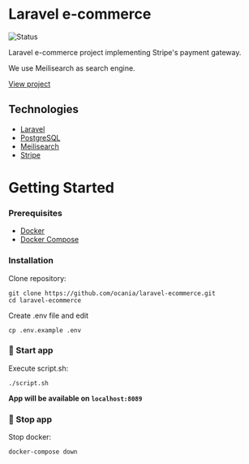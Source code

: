 # Laravel e-commerce

![Status](https://img.shields.io/badge/Status-80%25-orange)

Laravel e-commerce project implementing Stripe's payment gateway.

We use Meilisearch as search engine.

[View project](http://aurena.ovh:8089/)

## Technologies

- [Laravel](https://laravel.com/)
- [PostgreSQL](https://www.postgresql.org/)
- [Meilisearch](https://www.meilisearch.com/)
- [Stripe](https://stripe.com/en-es)

# Getting Started

### Prerequisites

- [Docker](https://docs.docker.com/get-docker/)
- [Docker Compose](https://docs.docker.com/compose/install/)

### Installation

Clone repository:

```
git clone https://github.com/ocania/laravel-ecommerce.git
cd laravel-ecommerce
```

Create .env file and edit

```
cp .env.example .env
```

### 🚀 Start app

Execute script.sh:

```
./script.sh
```

**App will be available on `localhost:8089`**

### 🛑 Stop app

Stop docker:

```
docker-compose down
```
